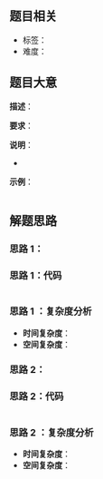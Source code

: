 ## 题目相关

- 标签：
- 难度：

## 题目大意

**描述**：

**要求**：

**说明**：

- 

**示例**：

```Python

```

## 解题思路

### 思路 1：



### 思路 1：代码

```Python

```

### 思路 1 ：复杂度分析

- **时间复杂度**：
- **空间复杂度**：

### 思路 2：



### 思路 2：代码

```Python

```

### 思路 2 ：复杂度分析

- **时间复杂度**：
- **空间复杂度**：